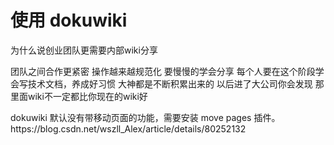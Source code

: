 # 使用 dokuwiki

<!--
ID: 1398291b-83e2-4524-9887-fff092bd5063
Status: publish
Date: 2019-06-15T14:32:10
Modified: 2020-05-16T11:00:58
wp_id: 38
-->

为什么说创业团队更需要内部wiki分享

团队之间合作更紧密
操作越来越规范化
要慢慢的学会分享
每个人要在这个阶段学会写技术文档，养成好习惯
大神都是不断积累出来的
以后进了大公司你会发现 那里面wiki不一定都比你现在的wiki好

<p>dokuwiki 默认没有带移动页面的功能，需要安装 move pages 插件。https://blog.csdn.net/wszll_Alex/article/details/80252132</p>